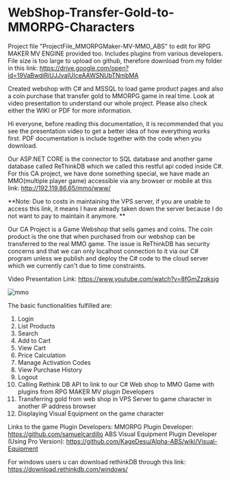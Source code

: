 # WebShop-Transfer-Gold-to-MMORPG-Characters
Project file "ProjectFile_MMORPGMaker-MV-MMO_ABS" to edit for RPG MAKER MV ENGINE provided too. Includes plugins from various developers. File size is too large to upload on github, therefore download from my folder in this link: https://drive.google.com/open?id=19VaBwdiRiUJJvaIUIceAAWSNUbTNmbMA

Created webshop with C# and MSSQL to load game product pages and also a coin purchase that transfer gold to MMORPG game in real time. Look at video presentation to understand our whole project. Please also check either the WIKI or PDF for more information. 

Hi everyone, before reading this documentation, it is recommended that you see the presentation video to get a better idea of how everything works first. PDF documentation is include together with the code when you download. 

Our ASP.NET CORE is the connector to SQL database and another game database called ReThinkDB which we called this restful api coded inside C#. For this CA project, we have done something special, we have made an MMO(multiple player game) accessible via any browser or mobile at this link: http://192.119.86.65/mmo/www/

**Note: Due to costs in maintaining the VPS server, if you are unable to access this link, it means I have already taken down the server because I do not want to pay to maintain it anymore. **

Our CA Project is a Game Webshop that sells games and coins. The coin product is the one that when purchased from our webshop can be transferred to the real MMO game. The issue is ReThinkDB has security concerns and that we can only localhost connection to it via our C# program unless we publish and deploy the C# code to the cloud server which we currently can't due to time constraints.

Video Presentation Link: https://www.youtube.com/watch?v=8fGmZzqksig

![mmo](https://user-images.githubusercontent.com/65886071/82803639-76577880-9eb3-11ea-9a23-fbebcd29438c.png)



The basic functionalities fulfilled are: 
1. Login 
2. List Products 
3. Search 
4. Add to Cart 
5. View Cart 
6. Price Calculation 
7. Manage Activation Codes 
8. View Purchase History 
9. Logout
10. Calling Rethink DB API to link to our C# Web shop to MMO Game with plugins from RPG MAKER MV plugin Developers
11. Transferring gold from web shop in VPS Server to game character in another IP address browser
12. Displaying Visual Equipment on the game character 

Links to the game Plugin Developers:
MMORPG Plugin Developer: https://github.com/samuelcardillo
ABS Visual Equipment Plugin Developer (Using Pro Version):  https://github.com/KageDesu/Alpha-ABS/wiki/Visual-Equipment

For windows users u can download rethinkDB through this link: https://download.rethinkdb.com/windows/
